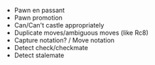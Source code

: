 - Pawn en passant
- Pawn promotion
- Can/Can't castle appropriately
- Duplicate moves/ambiguous moves (like Rc8)
- Capture notation? / Move notation
- Detect check/checkmate
- Detect stalemate

